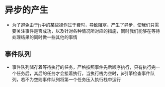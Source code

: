 # 异步的产生

* 为了避免由于js中的某些操作过于费时，导致阻塞，产生了异步，使我们只需要关注事件是否成功，以及针对各种情况所对应的措施，同时我们能够在等待处理结果的同时做一些其他的事情

## 事件队列
* 事件队列储存着等待执行的任务，严格按照事件先后顺序执行，只有执行完一个任务后，其后的任务才会接着执行，当执行栈为空时，js引擎检查事件队列，若不为空则事件队列将第一个任务压入执行栈中运行

